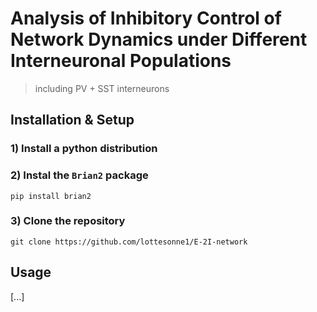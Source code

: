 # Analysis of Inhibitory Control of Network Dynamics under Different Interneuronal Populations

> including PV + SST interneurons

## Installation & Setup

### 1) Install a python distribution

### 2) Instal the `Brian2` package

```
pip install brian2

```

### 3) Clone the repository

```
git clone https://github.com/lottesonne1/E-2I-network
```

## Usage

[...]
